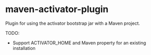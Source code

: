 maven-activator-plugin
======================

Plugin for using the activator bootstrap jar with a Maven project.

TODO:
 - Support ACTIVATOR_HOME and Maven property for an existing installation
